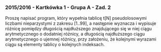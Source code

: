 ### 2015/2016 - Kartkówka 1 - Grupa A - Zad. 2

Proszę napisać program, który wypełnia tablicę t[N] pseudolosowymi liczbami nieparzystymi z zakresu [1..99],
a następnie wyznacza i wypisuje różnicę pomiędzy długością najdłuższego znajdującego się w niej ciągu
arytmetycznego o dodatniej różnicy, a długością najdłuższego ciągu arytmetycznego o ujemnej różnicy, przy
założeniu, że kolejnymi wyrazami ciągu są elementy tablicy o kolejnych indeksach.
